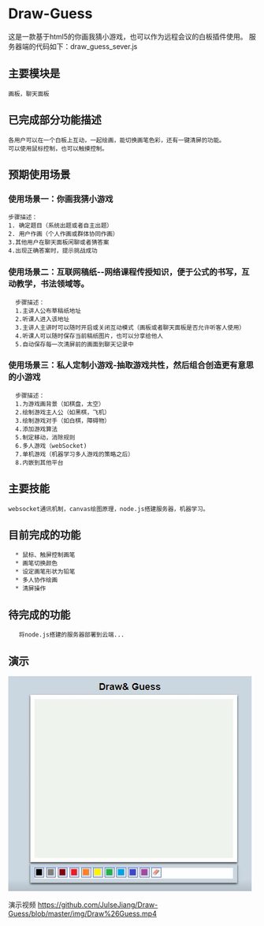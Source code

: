 ﻿# Draw-Guess
这是一款基于html5的你画我猜小游戏，也可以作为远程会议的白板插件使用。
服务器端的代码如下：draw_guess_sever.js

## 主要模块是
	画板，聊天面板
## 已完成部分功能描述
	各用户可以在一个白板上互动，一起绘画，能切换画笔色彩，还有一键清屏的功能。
	可以使用鼠标控制，也可以触摸控制。
## 预期使用场景

### 使用场景一：你画我猜小游戏
	
	步骤描述：
	1. 确定题目（系统出题或者自主出题）
	2. 用户作画（个人作画或群体协同作画）
	3.其他用户在聊天面板闲聊或者猜答案
	4.出现正确答案时，提示挑战成功

### 使用场景二：互联网稿纸--网络课程传授知识，便于公式的书写，互动教学，书法领域等。

      步骤描述：
      1.主讲人公布草稿纸地址
      2.听课人进入该地址
      3.主讲人主讲时可以随时开启或关闭互动模式（画板或者聊天面板是否允许听客人使用）
      4.听课人可以随时保存当前稿纸图片，也可以分享给他人
      5.自动保存每一次清屏前的画面到聊天记录中

### 使用场景三：私人定制小游戏-抽取游戏共性，然后组合创造更有意思的小游戏
      步骤描述：
      1.为游戏画背景（如棋盘，太空）
      2.绘制游戏主人公（如黑棋，飞机）
      3.绘制游戏对手（如白棋，障碍物）
      4.添加游戏算法
      5.制定移动，消除规则
      6.多人游戏（webSocket)
      7.单机游戏（机器学习多人游戏的策略之后）
      8.内嵌到其他平台

## 主要技能
	websocket通讯机制，canvas绘图原理，node.js搭建服务器，机器学习。

## 目前完成的功能
      * 鼠标、触屏控制画笔
      * 画笔切换颜色
      * 设定画笔形状为铅笔
      * 多人协作绘画
      * 清屏操作
## 待完成的功能
       将node.js搭建的服务器部署到云端...
## 演示

![演示图片](/img/functionshowimg.png)

演示视频
https://github.com/JulseJiang/Draw-Guess/blob/master/img/Draw%26Guess.mp4
       
